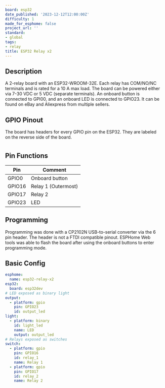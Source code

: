 ```yaml
---
board: esp32
date_published: '2023-12-12T12:00:00Z'
difficulty: 1
made_for_esphome: false
project_url: ''
standard:
- global
tags:
- relay
title: ESP32 Relay x2
---
```


## Description

A 2-relay board with an ESP32-WROOM-32E.
Each relay has COM/NO/NC terminals and is rated for a 10 A max load.
The board can be powered either via 7-30 VDC or 5 VDC (separate terminals).
An onboard button is connected to GPI00, and an onboard LED is connected to GPIO23.
It can be found on eBay and Aliexpress from multiple sellers.

## GPIO Pinout

The board has headers for every GPIO pin on the ESP32. They are labeled on the reverse side of the board.
#

## Pin Functions

| Pin    | Comment              |
| ------ | -------------------- |
| GPIO0  | Onboard button       |
| GPIO16 | Relay 1 (Outermost)  |
| GPIO17 | Relay 2              |
| GPIO23 | LED                  |

## Programming

Programming was done with a CP2102N USB-to-serial converter via the 6 pin header. The header is not a FTDI compatible pinout. ESPHome Web tools was able to flash the board after using the onboard buttons to enter programming mode.

## Basic Config

```yaml
esphome:
  name: esp32-relay-x2
esp32:
  board: esp32dev
# LED exposed as binary light
output:
  - platform: gpio
    pin: GPIO23
    id: output_led
light:
  - platform: binary
    id: light_led
    name: LED
    output: output_led
# Relays exposed as switches
switch:
  - platform: gpio
    pin: GPIO16
    id: relay_1
    name: Relay 1
  - platform: gpio
    pin: GPIO17
    id: relay_2
    name: Relay 2
```